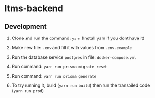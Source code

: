 # ltms-backend

## Development

1. Clone and run the command: `yarn` (Install yarn if you dont have it)

2. Make new file: `.env` and fill it with values from `.env.example`

3. Run the database service `postgres` in file: `docker-compose.yml`

4. Run command: `yarn run prisma migrate reset`

5. Run command: `yarn run prisma generate`

6. To try running it, build (`yarn run build`) then run the transpiled code (`yarn run prod`)
